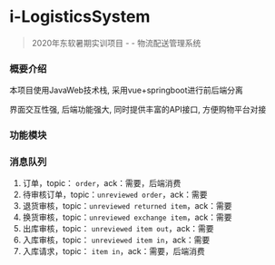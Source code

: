 # i-LogisticsSystem

> 2020年东软暑期实训项目 - - 物流配送管理系统

### 概要介绍

本项目使用JavaWeb技术栈, 采用vue+springboot进行前后端分离

界面交互性强, 后端功能强大, 同时提供丰富的API接口, 方便购物平台对接

### 功能模块

### 消息队列

1. 订单，topic： `order`，ack：需要，后端消费
2. 待审核订单，topic：`unreviewed order`，ack：需要
3. 退货审核，topic：`unreviewed returned item`，ack：需要
4. 换货审核，topic：`unreviewed exchange item`，ack：需要
5. 出库审核，topic： `unreviewed item out`，ack：需要
6. 入库审核，topic： `unreviewed item in`，ack：需要
7. 入库请求，topic： `item in`，ack：需要，后端消费

